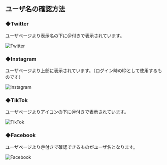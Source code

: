 ## ユーザ名の確認方法

### ◆Twitter

ユーザページより表示名の下に＠付きで表示されています。

![Twitter](https://akikancho.github.io/スクリーンショット%202021-08-29%2023.25.58.png)

### ◆Instagram

ユーザページより上部に表示されています。（ログイン時のIDとして使用するものです）

![Instagram](https://akikancho.github.io/スクリーンショット%202021-08-29%2022.48.40.png)

### ◆TikTok

ユーザページよりアイコンの下に＠付きで表示されています。

![TikTok](https://akikancho.github.io/スクリーンショット%202021-08-29%2022.49.28.png)

### ◆Facebook

ユーザページより＠付きで確認できるものがユーザ名となります。

![Facebook](https://akikancho.github.io/スクリーンショット%202021-08-29%2023.26.16.png)
